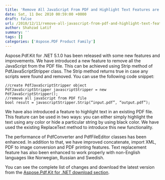 ```yaml
---
title: 'Remove All JavaScript From PDF and Highlight Text Features are Introduced in Aspose.Pdf.Kit for .NET.'
date: Sat, 11 Dec 2010 00:59:00 +0000
draft: false
url: /2010/12/11/remove-all-javascript-from-pdf-and-highlight-text-features-are-introduced-in-aspose-pdf-kit-for-net/
author: Shahzad Latif
summary: ''
tags: []
categories: ['Aspose.PDF Product Family']
---
```


Aspose.Pdf.Kit for .NET 5.1.0 has been released with some new features and improvements. We have introduced a new feature to remove all the JavaScript from the PDF file. This can be achieved using Strip method of PdfJavaScriptStripper class. The Strip method returns true in case any scripts were found and removed. You can use the following code snippet:

```
//create PdfJavaScriptStripper object
PdfJavaScriptStripper javascriptStripper = new PdfJavaScriptStripper();
//remove all javaScript from PDF file
bool result = javascriptStripper.Strip(“input.pdf”, “output.pdf”);
```

We have also introduced a feature to highlight text in an existing PDF file. This feature can be used in two ways: you can either simply highlight the text using any color or hide a particular string by using black color. We have used the existing ReplaceText method to introduce this new functionality.

The performance of PdfConverter and PdfFileEditor classes has been enhanced. In addition to that, we have improved concatenate, import XML, PDF to image conversion and PDF printing features. Text replacement feature has also been enhanced to work properly with non-English languages like Norwegian, Russian and Swedish.

You can see the complete list of changes and download the latest version from the [Aspose.Pdf.Kit for .NET download section][1].




[1]: https://downloads.aspose.com/pdf




